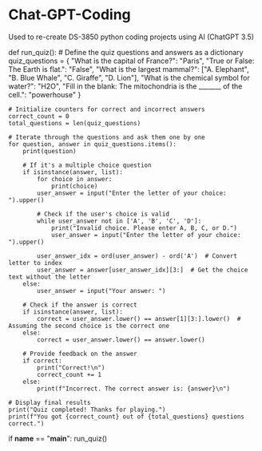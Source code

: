 # Chat-GPT-Coding
Used to re-create DS-3850 python coding projects using AI (ChatGPT 3.5)

def run_quiz():
    # Define the quiz questions and answers as a dictionary
    quiz_questions = {
        "What is the capital of France?": "Paris",
        "True or False: The Earth is flat.": "False",
        "What is the largest mammal?": ["A. Elephant", "B. Blue Whale", "C. Giraffe", "D. Lion"],
        "What is the chemical symbol for water?": "H2O",
        "Fill in the blank: The mitochondria is the _______ of the cell.": "powerhouse"
    }

    # Initialize counters for correct and incorrect answers
    correct_count = 0
    total_questions = len(quiz_questions)

    # Iterate through the questions and ask them one by one
    for question, answer in quiz_questions.items():
        print(question)
        
        # If it's a multiple choice question
        if isinstance(answer, list):
            for choice in answer:
                print(choice)
            user_answer = input("Enter the letter of your choice: ").upper()

            # Check if the user's choice is valid
            while user_answer not in ['A', 'B', 'C', 'D']:
                print("Invalid choice. Please enter A, B, C, or D.")
                user_answer = input("Enter the letter of your choice: ").upper()

            user_answer_idx = ord(user_answer) - ord('A')  # Convert letter to index
            user_answer = answer[user_answer_idx][3:]  # Get the choice text without the letter
        else:
            user_answer = input("Your answer: ")

        # Check if the answer is correct
        if isinstance(answer, list):
            correct = user_answer.lower() == answer[1][3:].lower()  # Assuming the second choice is the correct one
        else:
            correct = user_answer.lower() == answer.lower()
        
        # Provide feedback on the answer
        if correct:
            print("Correct!\n")
            correct_count += 1
        else:
            print(f"Incorrect. The correct answer is: {answer}\n")

    # Display final results
    print("Quiz completed! Thanks for playing.")
    print(f"You got {correct_count} out of {total_questions} questions correct.")

if __name__ == "__main__":
    run_quiz()